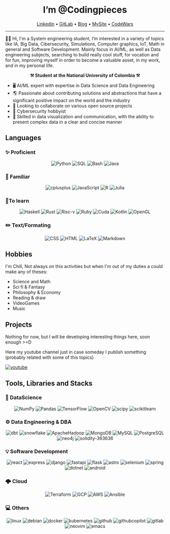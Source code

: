 <h1 align="center">I’m @Codingpieces</h1>

<p align="center">
  <a href="linkedin.com/in/codeinpieces">Linkedin</a> •
  <a href="gitlab.com/Codingpieces/">GitLab</a> •
  <a href="#">Blog</a> •
  <a href="#">MySite</a> •
  <a href="codewars.com/users/codeinpieces">CodeWars</a>
</p>

<hr>

<p>
  🖖🏼 Hi, I'm a System engineering student, I’m interested in a variety of topics like IA, Big Data, Cibersecurity, Simulations, Computer graphics, IoT, Math in general and Software Development.
  Mainly focus in AI/ML, as well as Data engineering subjects, searching to build really cool stuff, for vocation and for fun, improving myself in order to become a valuable asset, in my work, and in my personal life.
</p>

<p align="center">
  <strong>
    ⚒ Student at the National University of Colombia ⚒
  </strong>
</p>

<p align="center">
  <ul>
    <li> 🖥️ AI/ML expert with expertise in Data Science and Data Engineering </li>
    <li> 🌎 Passionate about contributing solutions and abstractions that have a significant positive impact on the world and the industry </li>
    <li> 📡 Looking to collaborate on various open source projects </li>
    <li> 🔐 Cybersecurity hobbyist </li>
    <li> 💾 Skilled in data visualization and communication, with the ability to present complex data in a clear and concise manner </li>
  </ul>
</p>

<h2>Languages</h2>

  <h3>✨ Proficient</h3>
  <p align="center">
      <img alt="Python" src="https://img.shields.io/badge/Python-4B8BBE.svg?logo=python&logoColor=white">
      <img alt="SQL" src="https://img.shields.io/badge/SQL-025E8C.svg?logo=amazondocumentdb&logoColor=white">
      <img alt="Bash" src="https://img.shields.io/badge/Bash-121011.svg?logo=gnu-bash&logoColor=white">
      <img alt="Java" src="https://img.shields.io/badge/Java-CC3534.svg?logo=openjdk&logoColor=white">
  </p>
  
  <h3>🌌 Familiar</h3>
  <p align="center">
    <img alt="cplusplus" src="https://img.shields.io/badge/C++-9C033A.svg?logo=cplusplus&logoColor=white">
    <img alt="JavaScript" src="https://img.shields.io/badge/JavaScript-F7DF1E.svg?logo=javascript&logoColor=black">
    <img alt="R" src="https://img.shields.io/badge/R-276DC3.svg?logo=r&logoColor=white">
    <img alt="Julia" src="https://img.shields.io/badge/Julia-8647b3?logo=Julia&logoColor=white">
  </p>

  <h3>🔭To learn</h3>
  <p align="center">
    <img alt="Haskell" src ="https://img.shields.io/badge/Haskell-7666b3?logo=haskell&logoColor=white">
    <img alt="Rust" src ="https://img.shields.io/badge/Rust-ee66b3?logo=rust&logoColor=white">
    <img alt="Risc-v" src ="https://img.shields.io/badge/Risc--V-532453?logo=risc-v&logoColor=white">
    <img alt="Ruby" src ="https://img.shields.io/badge/Ruby-d4093e?logo=ruby&logoColor=white">
    <img alt="Cuda" src ="https://img.shields.io/badge/Cuda-235435?logo=Nvidia&logoColor=White">
    <img alt="Kotlin" src="https://img.shields.io/badge/Kotlin-DF7536.svg?logo=Kotlin&logoColor=white">
    <img alt="OpenGL" src ="https://img.shields.io/badge/OpenGL-10316B?logo=OpenGL">
  </p>

  <h3>✏️ Text/Formating</h3>
  <p align="center">
      <img alt="CSS" src="https://img.shields.io/badge/CSS-1572B6.svg?logo=css3&logoColor=white">
      <img alt="HTML" src="https://img.shields.io/badge/HTML-E34F26.svg?logo=html5&logoColor=white">
      <img alt="LaTeX" src="https://img.shields.io/badge/LaTeX-008080.svg?logo=LaTeX&logoColor=white">
      <img alt="Markdown" src="https://img.shields.io/badge/Markdown-000000.svg?logo=markdown&logoColor=white">
  </p>

<h2>Hobbies</h2>
I'm Chill, Not always on this activities but when I'm out of my duties a could make any of theses:

- Science and Math
- Sci fi & Fantasy
- Philosophy & Economy
- Reading & draw
- VideoGames
- Music

<h2>Projects</h2>
Nothing for now, but I will be developing interesting things here, soon enough >=D

Here my youtube channel just in case someday I publish something (probably related with some of this topics)

<a href="youtube.com/@BastionDeSkendrion"><img alt="youtube" src="https://img.shields.io/badge/youtube-FF0000?style=social&logo=youtube"></a>

<h2 align="left">Tools, Libraries and Stacks</h2>
  
  <h3>🤖 DataScience</h3>
  <p align="center">
    <img alt="NumPy" src="https://img.shields.io/badge/Numpy-013243.svg?logo=numpy&logoColor=white">
    <img alt="Pandas" src="https://img.shields.io/badge/Pandas-150458.svg?logo=pandas&logoColor=white">
    <img alt="TensorFlow" src="https://img.shields.io/badge/TensorFlow-FF6F00.svg?logo=TensorFlow&logoColor=white">
    <img alt="OpenCV" src="https://img.shields.io/badge/OpenCV-00d084.svg?logo=OpenCV&logoColor=white">
    <img alt="scipy" src="https://img.shields.io/badge/scipy-8CAAE6.svg?logo=scipy&logoColor=white">
    <img alt="scikitlearn" src="https://img.shields.io/badge/scikitlearn-F7931E.svg?logo=scikitlearn&logoColor=white">
  </p>

  <h3>⚙️ Data Engineering & DBA </h3>
  <p align="center">
    <img alt="dbt" src ="https://img.shields.io/badge/dbt-FF694B?logo=dbt&logoColor=white">
    <img alt="snowflake" src ="https://img.shields.io/badge/snowflake-2E5E82?logo=snowflake&logoColor=white">
    <img alt="ApacheHadoop" src ="https://img.shields.io/badge/hadoop-0D96F6?logo=apachehadoop&logoColor=white">
    <img alt="MongoDB" src ="https://img.shields.io/badge/MongoDB-4ea94b.svg?logo=mongodb&logoColor=white">
    <img alt="MySQL" src="https://img.shields.io/badge/MySQL-4479A1.svg?logo=mysql&logoColor=white">
    <img alt="PostgreSQL" src ="https://img.shields.io/badge/PostgreSQL-4169E1.svg?logo=postgresql&logoColor=white">
    <img alt="neo4j" src ="https://img.shields.io/badge/neo4j-4581C3.svg?logo=neo4j&logoColor=white">
    <img alt="solidity-363636" src ="https://img.shields.io/badge/solidity-363636.svg?logo=solidity&logoColor=white">
  </p>

  <h3>💡 Software Development</h3>
  <p align="center">
    <img alt="react" src ="https://img.shields.io/badge/React-41a1C2?logo=react&logoColor=white">
    <img alt="express" src ="https://img.shields.io/badge/Express-000000?logo=express&logoColor=white">
    <img alt="django" src ="https://img.shields.io/badge/Django-092E20?logo=django&logoColor=white">
    <img alt="fastapi" src ="https://img.shields.io/badge/Fastapi-009688?logo=fastapi&logoColor=white">
    <img alt="flask" src ="https://img.shields.io/badge/Flask-000000?logo=flask&logoColor=white">
    <img alt="astro" src ="https://img.shields.io/badge/Astro-BC52EE?logo=astro&logoColor=white">
    <img alt="selenium" src ="https://img.shields.io/badge/Selenium-43B02A?logo=selenium&logoColor=white">
    <img alt="spring" src ="https://img.shields.io/badge/Spring-6DB33F?logo=spring&logoColor=white">
    <img alt="dotnet" src ="https://img.shields.io/badge/Dotnet-512BD4?logo=dotnet&logoColor=white">
    <img alt="android" src ="https://img.shields.io/badge/Android-34A853?logo=android&logoColor=white">
  </p>

  <h3>🌩️ Cloud </h3>
  <p align="center">
      <img alt="Terraform" src="https://img.shields.io/badge/Terraform-7441bb.svg?logo=Terraform&logoColor=white">
      <img alt="GCP" src="https://img.shields.io/badge/AWS-1572B6.svg?logo=amazonwebservices&logoColor=white">
      <img alt="AWS" src="https://img.shields.io/badge/GCP-E34F26.svg?logo=googlecloud&logoColor=white">
      <img alt="Ansible" src="https://img.shields.io/badge/Ansible-EE0000.svg?logo=Ansible&logoColor=white">
  </p>
  
  <h3>💻 Others</h3>
  <p align="center">
    <img alt="linux" src ="https://img.shields.io/badge/Linux-171920?logo=linux&logoColor=white">
    <img alt="debian" src ="https://img.shields.io/badge/debian-A81D33?logo=debian&logoColor=white">
    <img alt="docker" src ="https://img.shields.io/badge/docker-2496ED?logo=docker&logoColor=white">
    <img alt="kubernetes" src ="https://img.shields.io/badge/kubernetes-326CE5?logo=kubernetes&logoColor=white">
    <img alt="github" src ="https://img.shields.io/badge/github-181717?logo=github&logoColor=white">
    <img alt="githubcopilot" src ="https://img.shields.io/badge/githubcopilot-000000?logo=githubcopilot&logoColor=white">
    <img alt="gitlab" src ="https://img.shields.io/badge/gitlab-FC6D26?logo=gitlab&logoColor=white">
    <img alt="neovim" src ="https://img.shields.io/badge/Neovim-57A143?logo=neovim&logoColor=white">
    <img alt="emacs" src ="https://img.shields.io/badge/Emacs-7F5AB6?logo=gnuemacs&logoColor=white">
  </p>
